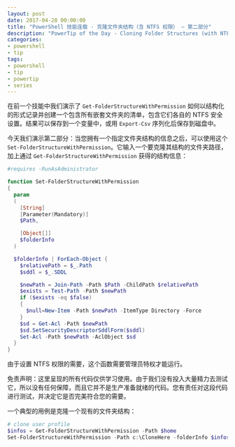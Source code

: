 ```yaml
---
layout: post
date: 2017-04-28 00:00:00
title: "PowerShell 技能连载 - 克隆文件夹结构（含 NTFS 权限） – 第二部分"
description: "PowerTip of the Day - Cloning Folder Structures (with NTFS Permissions) – Part 2"
categories:
- powershell
- tip
tags:
- powershell
- tip
- powertip
- series
---
```

在前一个技能中我们演示了 `Get-FolderStructureWithPermission` 如何以结构化的形式记录并创建一个包含所有嵌套文件夹的清单，包含它们各自的 NTFS 安全设置。结果可以保存到一个变量中，或用 `Export-Csv` 序列化后保存到磁盘中。

今天我们演示第二部分：当您拥有一个指定文件夹结构的信息之后，可以使用这个 `Set-FolderStructureWithPermission`。它输入一个要克隆其结构的文件夹路径，加上通过 `Get-FolderStructureWithPermission` 获得的结构信息：

```powershell
#requires -RunAsAdministrator

function Set-FolderStructureWithPermission
{
  param
  (
    [String]
    [Parameter(Mandatory)]
    $Path,

    [Object[]]
    $folderInfo
  )

  $folderInfo | ForEach-Object {
    $relativePath = $_.Path
    $sddl = $_.SDDL

    $newPath = Join-Path -Path $Path -ChildPath $relativePath
    $exists = Test-Path -Path $newPath
    if ($exists -eq $false)
    {
      $null=New-Item -Path $newPath -ItemType Directory -Force
    }
    $sd = Get-Acl -Path $newPath
    $sd.SetSecurityDescriptorSddlForm($sddl)
    Set-Acl -Path $newPath -AclObject $sd
  }
}
```

由于设置 NTFS 权限的需要，这个函数需要管理员特权才能运行。

免责声明：这里呈现的所有代码仅供学习使用。由于我们没有投入大量精力去测试它，所以没有任何保障，而且它并不是生产准备就绪的代码。您有责任对这段代码进行测试，并决定它是否完美符合您的需要。

一个典型的用例是克隆一个现有的文件夹结构：

```powershell
# clone user profile
$infos = Get-FolderStructureWithPermission -Path $home
Set-FolderStructureWithPermission -Path c:\CloneHere -folderInfo $infos
```

<!--本文国际来源：[Cloning Folder Structures (with NTFS Permissions) – Part 2](http://community.idera.com/powershell/powertips/b/tips/posts/cloning-folder-structures-with-ntfs-permissions-part-2)-->
